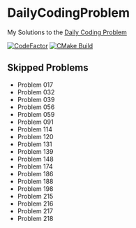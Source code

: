 # DailyCodingProblem

My Solutions to the [Daily Coding Problem](https://www.dailycodingproblem.com/)

[![CodeFactor](https://www.codefactor.io/repository/github/frazzer951/dailycodingproblem/badge)](https://www.codefactor.io/repository/github/frazzer951/dailycodingproblem)
[![CMake Build](https://github.com/Frazzer951/DailyCodingProblem/actions/workflows/ci.yml/badge.svg)](https://github.com/Frazzer951/DailyCodingProblem/actions/workflows/ci.yml)

## Skipped Problems

- Problem 017
- Problem 032
- Problem 039
- Problem 056
- Problem 059
- Problem 091
- Problem 114
- Problem 120
- Problem 131
- Problem 139
- Problem 148
- Problem 174
- Problem 186
- Problem 188
- Problem 198
- Problem 215
- Problem 216
- Problem 217
- Problem 218